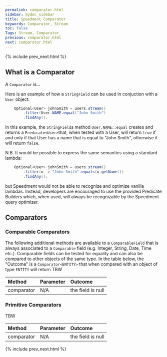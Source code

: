 ```yaml
---
permalink: comparator.html
sidebar: mydoc_sidebar
title: Speedment Comparator
keywords: Comparator, Stream
toc: false
Tags: Stream, Comparator
previous: comparator.html
next: comparator.html
---
```


{% include prev_next.html %}

## What is a Comparator

A `Comparator` is... 


Here is an example of how a `StringField` can be used in conjuction with
a `User` object:

``` java
    Optional<User> johnSmith = users.stream()
        .filter(User.NAME.equal("John Smith")
        .findAny();
```
In this example, the `StringField`s method `User.NAME::equal` creates 
and returns a `Predicate<User>`that, when tested with a User, will 
return `true` if and only if that User has a name that is equal to "John Smith",
otherwise it will return `false`.

N.B. It would be possible to express the same semantics using a standard lambda:
``` java
    Optional<User> johnSmith = users.stream()
        .filter(u -> "John Smith".equals(u.getName())
        .findAny();
```
but Speedment would not be able to recognize and optimize vanilla lambdas. Instead,
developers are encouraged to use the provided Predicate Builders which, when used,
will always be recognizable by the Speedment query optimizer.


## Comparators

### Comparable Comparators
The following additional methods are available to a `ComparableField` that is
always associated to a `Comparable` field (e.g. Integer, String, Date, Time etc.).
Comparable fields can be tested for equality and can also be compared to other
 objects of the same type.
In the table below, the "Outcome" is a `Comparator<ENTITY>` that when compared with 
an object of type `ENTITY` will return TBW

| Method       | Parameter | Outcome                                                |
| :----------  | :-------- | :----------------------------------------------------- |
| comparator   | N/A       | the field is null                                      |



### Primitive Comparators
TBW

| Method       | Parameter | Outcome                                                |
| :----------  | :-------- | :----------------------------------------------------- |
| comparator   | N/A       | the field is null                                      |


{% include prev_next.html %}
